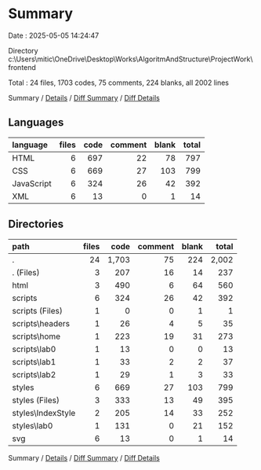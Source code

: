 # Summary

Date : 2025-05-05 14:24:47

Directory c:\\Users\\mitic\\OneDrive\\Desktop\\Works\\AlgoritmAndStructure\\ProjectWork\\frontend

Total : 24 files,  1703 codes, 75 comments, 224 blanks, all 2002 lines

Summary / [Details](details.md) / [Diff Summary](diff.md) / [Diff Details](diff-details.md)

## Languages
| language | files | code | comment | blank | total |
| :--- | ---: | ---: | ---: | ---: | ---: |
| HTML | 6 | 697 | 22 | 78 | 797 |
| CSS | 6 | 669 | 27 | 103 | 799 |
| JavaScript | 6 | 324 | 26 | 42 | 392 |
| XML | 6 | 13 | 0 | 1 | 14 |

## Directories
| path | files | code | comment | blank | total |
| :--- | ---: | ---: | ---: | ---: | ---: |
| . | 24 | 1,703 | 75 | 224 | 2,002 |
| . (Files) | 3 | 207 | 16 | 14 | 237 |
| html | 3 | 490 | 6 | 64 | 560 |
| scripts | 6 | 324 | 26 | 42 | 392 |
| scripts (Files) | 1 | 0 | 0 | 1 | 1 |
| scripts\\headers | 1 | 26 | 4 | 5 | 35 |
| scripts\\home | 1 | 223 | 19 | 31 | 273 |
| scripts\\lab0 | 1 | 13 | 0 | 0 | 13 |
| scripts\\lab1 | 1 | 33 | 2 | 2 | 37 |
| scripts\\lab2 | 1 | 29 | 1 | 3 | 33 |
| styles | 6 | 669 | 27 | 103 | 799 |
| styles (Files) | 3 | 333 | 13 | 49 | 395 |
| styles\\IndexStyle | 2 | 205 | 14 | 33 | 252 |
| styles\\lab0 | 1 | 131 | 0 | 21 | 152 |
| svg | 6 | 13 | 0 | 1 | 14 |

Summary / [Details](details.md) / [Diff Summary](diff.md) / [Diff Details](diff-details.md)